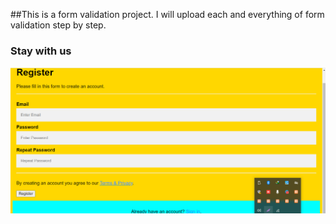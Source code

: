 ##This is a form validation project. I will upload each and everything of form validation step by step.

### Stay with us

<img src='1.png'>
